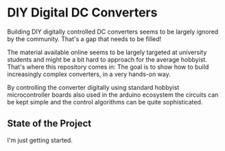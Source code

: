 # DIY Digital DC Converters

Building DIY digitally controlled DC converters seems to be largely ignored by the community. That's a gap that needs to be filled!

The material available online seems to be largely targeted at university students and might be a bit hard to approach for the average hobbyist. That's where this repository comes in: The goal is to show how to build increasingly complex converters, in a very hands-on way.

By controlling the converter digitally using standard hobbyist microcontroller boards also used in the arduino ecosystem the circuits can be kept simple and the control algorithms can be quite sophisticated.

## State of the Project
I'm just getting started.